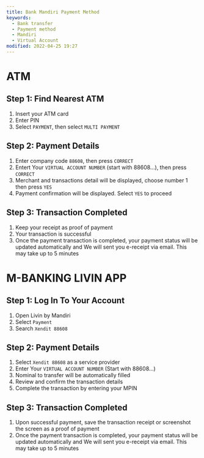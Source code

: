 ```yaml
---
title: Bank Mandiri Payment Method
keywords:
  - Bank transfer
  - Payment method
  - Mandiri
  - Virtual Account
modified: 2022-04-25 19:27
---
```


# ATM

## Step 1: Find Nearest ATM

1. Insert your ATM card
2. Enter PIN
3. Select `PAYMENT`, then select `MULTI PAYMENT`

## Step 2: Payment Details

1. Enter company code `88608`, then press `CORRECT`
2. Entert Your `VIRTUAL ACCOUNT NUMBER` (start with 88608...), then press `CORRECT`
3. Merchant and transactions detail will be displayed, choose number 1 then press `YES`
4. Payment confirmation will be displayed. Select `YES` to proceed

## Step 3: Transaction Completed

1. Keep your receipt as proof of payment
2. Your transaction is successful
3. Once the payment transaction is completed, your payment status will be updated automatically and We will sent you e-receipt via email. This may take up to 5 minutes


# M-BANKING LIVIN APP

## Step 1: Log In To Your Account

1. Open Livin by Mandiri
2. Select `Payment`
3. Search `Xendit 88608`

## Step 2: Payment Details

1. Select `Xendit 88608` as a service provider
2. Enter Your `VIRTUAL ACCOUNT NUMBER` (Start with 88608...)
3. Nominal to transfer will be automatically filled
4. Review and confirm the transaction details
5. Complete the transaction by entering your MPIN

## Step 3: Transaction Completed

1. Upon successful payment, save the transaction receipt or screenshot the screen as a proof of payment
2. Once the payment transaction is completed, your payment status will be updated automatically and We will sent you e-receipt via email. This may take up to 5 minutes
